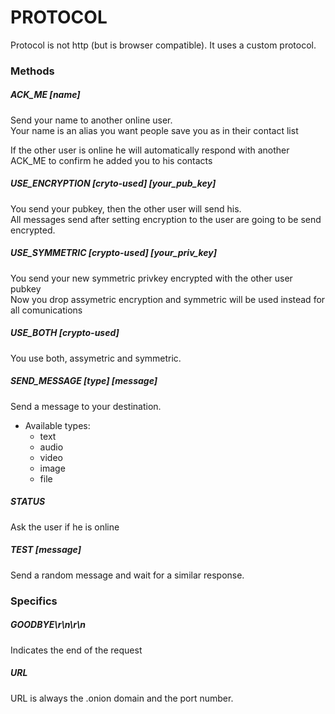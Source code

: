 # PROTOCOL 

Protocol is not http (but is browser compatible). It uses a custom protocol.

### Methods
##### ACK_ME [name]
Send your name to another online user.  
Your name is an alias you want people save you as in their contact list  
  
If the other user is online he will automatically respond with another ACK_ME to confirm he added you to his contacts

##### USE_ENCRYPTION [cryto-used] [your_pub_key]
You send your pubkey, then the other user will send his.  
All messages send after setting encryption to the user are going to be send encrypted. 

##### USE_SYMMETRIC [crypto-used] [your_priv_key]
You send your new symmetric privkey encrypted with the other user pubkey  
Now you drop assymetric encryption and symmetric will be used instead for all comunications

##### USE_BOTH [crypto-used]
You use both, assymetric and symmetric. 

##### SEND_MESSAGE [type] [message]
Send a message to your destination.  
- Available types:  
  - text
  - audio
  - video
  - image
  - file

##### STATUS
Ask the user if he is online

##### TEST [message]
Send a random message and wait for a similar response.  

### Specifics
##### GOODBYE\r\n\r\n
Indicates the end of the request

##### URL
URL is always the .onion domain and the port number. 
